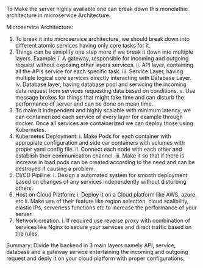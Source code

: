 To Make the server highly available one can break down this monolathic architecture in microservice Architecture.


Microservice Architecture:

1. To break it into microservice architecture, we should break down into different atomic services having only core tasks for it.
2. Things can be simiplify one step more if we break it down into multiple layers.
Example:
 i. A gateway, responsible for incoming and outgoing request without exposing other layers services.
 ii. API layer, containing all the APIs service for each specific task.
 iii. Service Layer, having multiple logical core services directly interacting with Database Layer.
 iv. Database layer, having database pool and servicing the incoming data request from services requesting data based on conditions.
 v. Use message brokes for things that might take time and can disturb the performance of server and can be done on mean time.
3. To make it independent and highly scalable with minimum latency, we can containerized each service of every layer for example through docker. Once all services are containerized we can deploy those using Kubernetes.
4. Kubernetes Deployment:
    i. Make Pods for each container with appropiate configuration and side car containers with volumes with proper yaml config file.
    ii. Connect each node with each other and establish their communication channel.
    iii. Make it so that if there is increase in load pods can be created according to the need and can be destroyed if causing a problem.
5. CI/CD Pipiline:
    i. Design a automated system for smooth deployment based on changes of any services independently without disturbing others.
5. Host on Cloud Platform:
    i. Deploy it on a Cloud platform like AWS, azure, etc
    ii. Make use of their feature like region selection, cloud scalibility, elastic IPs, serverless functions etc to increase the performance of your server.
6. Network creation.
    i. If required use reverse proxy with combination of services like Nginx to secure your services and direct traffic based on the rules.


Summary:
Divide the backend in 3 main layers namely API, service, database and a gateway service entertaining the incoming and outgoing request and deply it on your cloud platform with proper configurations.